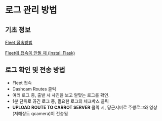# 로그 관리 방법

## 기초 정보

[Fleet 접속방법](fleet.md#fleet)

[Fleet에 접속이 안될 때 (Install Flask)](fleet.md#undefined-1)

## 로그 확인 및 전송 방법

* Fleet 접속
* Dashcam Routes 클릭
* 여러 로그 중, 출발 시 사진을 보고 알맞는 로그를 확인.
* 1분 단위로 끊긴 로그 중, 필요한 로그의 체크박스 클릭
* **UPLOAD ROUTE TO CARROT SERVER** 클릭 시, 당근서버로 주행로그와 영상(저해상도 qcamera)이 전송됨
